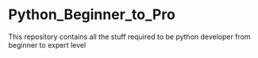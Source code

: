 # Python_Beginner_to_Pro
This repository contains all the stuff required to be python developer from beginner to expert level
